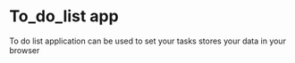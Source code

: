 # To_do_list app
 To do list application can be used to set your tasks stores your data in your browser
